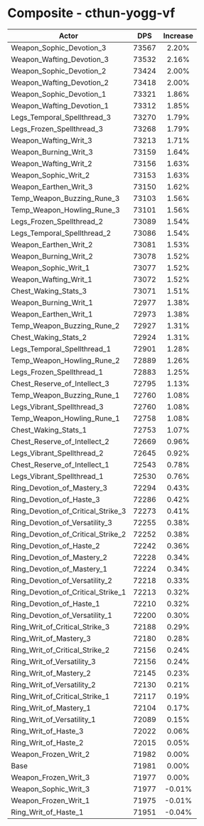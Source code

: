 # Composite - cthun-yogg-vf
| Actor | DPS | Increase |
|---|:---:|:---:|
|Weapon_Sophic_Devotion_3|73567|2.20%|
|Weapon_Wafting_Devotion_3|73532|2.16%|
|Weapon_Sophic_Devotion_2|73424|2.00%|
|Weapon_Wafting_Devotion_2|73418|2.00%|
|Weapon_Sophic_Devotion_1|73321|1.86%|
|Weapon_Wafting_Devotion_1|73312|1.85%|
|Legs_Temporal_Spellthread_3|73270|1.79%|
|Legs_Frozen_Spellthread_3|73268|1.79%|
|Weapon_Wafting_Writ_3|73213|1.71%|
|Weapon_Burning_Writ_3|73159|1.64%|
|Weapon_Wafting_Writ_2|73156|1.63%|
|Weapon_Sophic_Writ_2|73153|1.63%|
|Weapon_Earthen_Writ_3|73150|1.62%|
|Temp_Weapon_Buzzing_Rune_3|73103|1.56%|
|Temp_Weapon_Howling_Rune_3|73101|1.56%|
|Legs_Frozen_Spellthread_2|73089|1.54%|
|Legs_Temporal_Spellthread_2|73086|1.54%|
|Weapon_Earthen_Writ_2|73081|1.53%|
|Weapon_Burning_Writ_2|73078|1.52%|
|Weapon_Sophic_Writ_1|73077|1.52%|
|Weapon_Wafting_Writ_1|73072|1.52%|
|Chest_Waking_Stats_3|73071|1.51%|
|Weapon_Burning_Writ_1|72977|1.38%|
|Weapon_Earthen_Writ_1|72973|1.38%|
|Temp_Weapon_Buzzing_Rune_2|72927|1.31%|
|Chest_Waking_Stats_2|72924|1.31%|
|Legs_Temporal_Spellthread_1|72901|1.28%|
|Temp_Weapon_Howling_Rune_2|72889|1.26%|
|Legs_Frozen_Spellthread_1|72883|1.25%|
|Chest_Reserve_of_Intellect_3|72795|1.13%|
|Temp_Weapon_Buzzing_Rune_1|72760|1.08%|
|Legs_Vibrant_Spellthread_3|72760|1.08%|
|Temp_Weapon_Howling_Rune_1|72758|1.08%|
|Chest_Waking_Stats_1|72753|1.07%|
|Chest_Reserve_of_Intellect_2|72669|0.96%|
|Legs_Vibrant_Spellthread_2|72645|0.92%|
|Chest_Reserve_of_Intellect_1|72543|0.78%|
|Legs_Vibrant_Spellthread_1|72530|0.76%|
|Ring_Devotion_of_Mastery_3|72294|0.43%|
|Ring_Devotion_of_Haste_3|72286|0.42%|
|Ring_Devotion_of_Critical_Strike_3|72273|0.41%|
|Ring_Devotion_of_Versatility_3|72255|0.38%|
|Ring_Devotion_of_Critical_Strike_2|72252|0.38%|
|Ring_Devotion_of_Haste_2|72242|0.36%|
|Ring_Devotion_of_Mastery_2|72228|0.34%|
|Ring_Devotion_of_Mastery_1|72224|0.34%|
|Ring_Devotion_of_Versatility_2|72218|0.33%|
|Ring_Devotion_of_Critical_Strike_1|72213|0.32%|
|Ring_Devotion_of_Haste_1|72210|0.32%|
|Ring_Devotion_of_Versatility_1|72200|0.30%|
|Ring_Writ_of_Critical_Strike_3|72188|0.29%|
|Ring_Writ_of_Mastery_3|72180|0.28%|
|Ring_Writ_of_Critical_Strike_2|72156|0.24%|
|Ring_Writ_of_Versatility_3|72156|0.24%|
|Ring_Writ_of_Mastery_2|72145|0.23%|
|Ring_Writ_of_Versatility_2|72130|0.21%|
|Ring_Writ_of_Critical_Strike_1|72117|0.19%|
|Ring_Writ_of_Mastery_1|72104|0.17%|
|Ring_Writ_of_Versatility_1|72089|0.15%|
|Ring_Writ_of_Haste_3|72022|0.06%|
|Ring_Writ_of_Haste_2|72015|0.05%|
|Weapon_Frozen_Writ_2|71982|0.00%|
|Base|71981|0.00%|
|Weapon_Frozen_Writ_3|71977|0.00%|
|Weapon_Sophic_Writ_3|71977|-0.01%|
|Weapon_Frozen_Writ_1|71975|-0.01%|
|Ring_Writ_of_Haste_1|71951|-0.04%|
